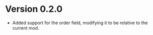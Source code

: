 # Version 0.2.0
- Added support for the order field, modifying it to be relative to the current mod.
